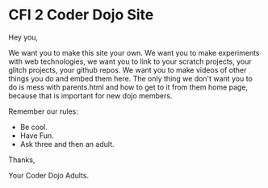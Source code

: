 CFI 2 Coder Dojo Site
=====================

Hey you,

We want you to make this site your own. We want you to make experiments with web technologies, we want you to link
to your scratch projects, your glitch projects, your github repos. We want you to make videos of other things you do
and embed them here. The only thing we don't want you to do is mess with parents.html and how to get to it from them
home page, because that is important for new dojo members.

Remember our rules:

- Be cool.
- Have Fun.
- Ask three and then an adult.

Thanks,

Your Coder Dojo Adults.

